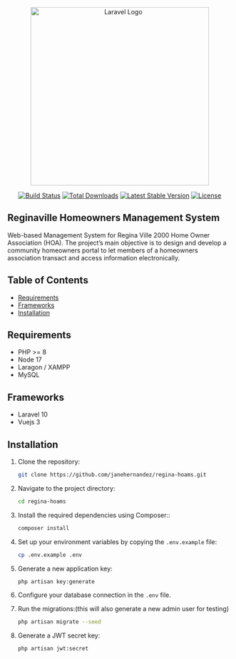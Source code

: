 <p align="center"><a href="https://laravel.com" target="_blank"><img src="https://raw.githubusercontent.com/laravel/art/master/logo-lockup/5%20SVG/2%20CMYK/1%20Full%20Color/laravel-logolockup-cmyk-red.svg" width="400" alt="Laravel Logo"></a></p>

<p align="center">
<a href="https://github.com/laravel/framework/actions"><img src="https://github.com/laravel/framework/workflows/tests/badge.svg" alt="Build Status"></a>
<a href="https://packagist.org/packages/laravel/framework"><img src="https://img.shields.io/packagist/dt/laravel/framework" alt="Total Downloads"></a>
<a href="https://packagist.org/packages/laravel/framework"><img src="https://img.shields.io/packagist/v/laravel/framework" alt="Latest Stable Version"></a>
<a href="https://packagist.org/packages/laravel/framework"><img src="https://img.shields.io/packagist/l/laravel/framework" alt="License"></a>
</p>

## Reginaville Homeowners Management System

Web-based Management System for Regina Ville 2000 Home Owner Association (HOA). The project’s main objective is to design and develop a community
homeowners portal to let members of a homeowners association transact and access
information electronically.

## Table of Contents

-   [Requirements](#requirements)
-   [Frameworks](#frameworks)
-   [Installation](#installation)

## Requirements

-   PHP >= 8
-   Node 17
-   Laragon / XAMPP
-   MySQL

## Frameworks

-   Laravel 10
-   Vuejs 3

## Installation

1. Clone the repository:

    ```bash
    git clone https://github.com/janehernandez/regina-hoams.git
    ```

2. Navigate to the project directory:
    ```bash
    cd regina-hoams
    ```
3. Install the required dependencies using Composer::

    ```bash
    composer install
    ```

4. Set up your environment variables by copying the `.env.example` file:

    ```bash
    cp .env.example .env
    ```

5. Generate a new application key:

    ```bash
    php artisan key:generate
    ```

6. Configure your database connection in the `.env` file.

7. Run the migrations:(this will also generate a new admin user for testing)
    ```bash
    php artisan migrate --seed
    ```
8. Generate a JWT secret key:

    ```bash
    php artisan jwt:secret
    ```
